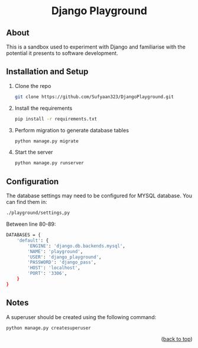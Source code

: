 <div align="center">
    <h1>Django Playground</h1>
</div>

## About

This is a sandbox used to experiment with Django and familiarise with the potential it presents to software development.

## Installation and Setup

1. Clone the repo

   ```sh
   git clone https://github.com/Sufyaan323/DjangoPlayground.git
   ```

2. Install the requirements

   ```sh
   pip install -r requirements.txt
   ```

3. Perform migration to generate database tables

   ```sh
   python manage.py migrate
   ```

4. Start the server

   ```sh
   python manage.py runserver
   ```

## Configuration

The database settings may need to be configured for MYSQL database.
You can find them in:

```sh
./playground/settings,py
```

Between line 80-89:

```sh
DATABASES = {
    'default': {
        'ENGINE': 'django.db.backends.mysql',
        'NAME': 'playground',
        'USER': 'django_playground',
        'PASSWORD': 'django_pass',
        'HOST': 'localhost',
        'PORT': '3306',
    }
}
```

## Notes

A superuser should be created using the following command:

```sh
python manage.py createsuperuser
```

<p align="right">(<a href="#readme-top">back to top</a>)</p>
